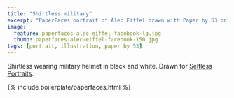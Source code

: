 ```yaml
---
title: "Shirtless military"
excerpt: "PaperFaces portrait of Alec Eiffel drawn with Paper by 53 on an iPad."
image: 
  feature: paperfaces-alec-eiffel-facebook-lg.jpg
  thumb: paperfaces-alec-eiffel-facebook-150.jpg
tags: [portrait, illustration, paper by 53]
---
```


Shirtless wearing military helmet in black and white. Drawn for [Selfless Portraits](http://selflessportraits.com).

{% include boilerplate/paperfaces.html %}
